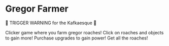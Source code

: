 # Gregor Farmer
🚨 TRIGGER WARNING for the Kafkaesque 🚨

Clicker game where you farm gregor roaches!
Click on roaches and objects to gain more!
Purchase upgrades to gain power!
Get all the roaches!
